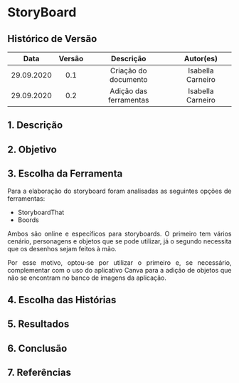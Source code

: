 # StoryBoard

## Histórico de Versão
|    Data    | Versão | Descrição            | Autor(es)       |
| :--------: | :----: | :------------------: | :-------------: |
| 29.09.2020 |  0.1   | Criação do documento | Isabella Carneiro  |
| 29.09.2020 |  0.2   | Adição das ferramentas | Isabella Carneiro  |



<div align='justify'>

## 1. Descrição

## 2. Objetivo

## 3. Escolha da Ferramenta

<p> Para a elaboração do storyboard foram analisadas as seguintes opções de ferramentas:</p>

- StoryboardThat
- Boords
<p>Ambos são online e específicos para storyboards. O primeiro tem vários cenário, personagens e objetos que se pode utilizar, já o segundo necessita que os desenhos sejam feitos à mão.</p>
<p>Por esse motivo, optou-se por utilizar o primeiro e, se necessário, complementar com o uso do aplicativo Canva para a adição de objetos que não se encontram no banco de imagens da aplicação.</p>

## 4. Escolha das Histórias

## 5. Resultados

## 6. Conclusão

## 7. Referências
